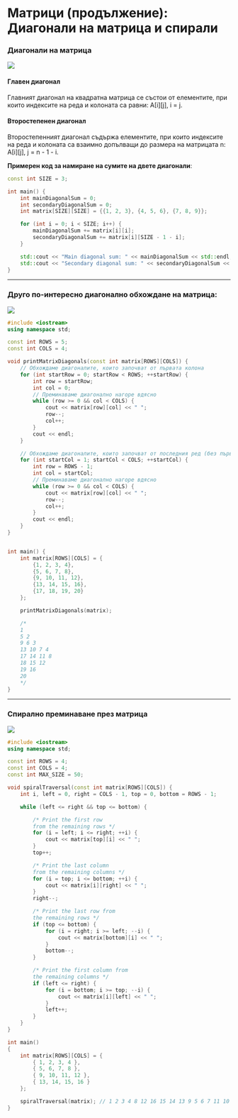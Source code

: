 # Матрици (продължение): Диагонали на матрица и спирали

### Диагонали на матрица

![](https://www.opentechguides.com/images/howto/howto_24301.webp)

#### Главен диагонал

Главният диагонал на квадратна матрица се състои от елементите, при които индексите на реда и колоната са равни: А[i][j], i = j.

#### Второстепенен диагонал

Второстепенният диагонал съдържа елементите, при които индексите на реда и колоната са взаимно допълващи до размера на матрицата n: А[i][j], j = n - 1 - i.

**Примерен код за намиране на сумите на двете диагонали**:

```cpp
const int SIZE = 3;

int main() {
    int mainDiagonalSum = 0;
    int secondaryDiagonalSum = 0;
    int matrix[SIZE][SIZE] = {{1, 2, 3}, {4, 5, 6}, {7, 8, 9}};

    for (int i = 0; i < SIZE; i++) {
        mainDiagonalSum += matrix[i][i];
        secondaryDiagonalSum += matrix[i][SIZE - 1 - i];
    }

    std::cout << "Main diagonal sum: " << mainDiagonalSum << std::endl;
    std::cout << "Secondary diagonal sum: " << secondaryDiagonalSum << std::endl;
}
```

---

### Друго по-интересно диагонално обхождане на матрица:

![](https://media.geeksforgeeks.org/wp-content/uploads/zigzag-1.png)

```cpp
#include <iostream>
using namespace std;

const int ROWS = 5;
const int COLS = 4;

void printMatrixDiagonals(const int matrix[ROWS][COLS]) {
    // Обхождаме диагоналите, които започват от първата колона
    for (int startRow = 0; startRow < ROWS; ++startRow) {
        int row = startRow;
        int col = 0;
        // Преминаваме диагонално нагоре вдясно
        while (row >= 0 && col < COLS) {
            cout << matrix[row][col] << " ";
            row--;
            col++;
        }
        cout << endl;
    }

    // Обхождаме диагоналите, които започват от последния ред (без първата клетка)
    for (int startCol = 1; startCol < COLS; ++startCol) {
        int row = ROWS - 1;
        int col = startCol;
        // Преминаваме диагонално нагоре вдясно
        while (row >= 0 && col < COLS) {
            cout << matrix[row][col] << " ";
            row--;
            col++;
        }
        cout << endl;
    }
}


int main() {
    int matrix[ROWS][COLS] = {
        {1, 2, 3, 4},
        {5, 6, 7, 8},
        {9, 10, 11, 12},
        {13, 14, 15, 16},
        {17, 18, 19, 20}
    };

    printMatrixDiagonals(matrix);

    /*
    1
    5 2
    9 6 3
    13 10 7 4
    17 14 11 8
    18 15 12
    19 16
    20
    */
}

```

---

### Спирално преминаване през матрица

![](https://files.prepinsta.com/2022/05/Spiral-Traversal-of-a-Matrix-in-Python-768x421.webp)

```cpp
#include <iostream>
using namespace std;

const int ROWS = 4;
const int COLS = 4;
const int MAX_SIZE = 50;

void spiralTraversal(const int matrix[ROWS][COLS]) {
    int i, left = 0, right = COLS - 1, top = 0, bottom = ROWS - 1;

    while (left <= right && top <= bottom) {

        /* Print the first row
        from the remaining rows */
        for (i = left; i <= right; ++i) {
            cout << matrix[top][i] << " ";
        }
        top++;

        /* Print the last column
        from the remaining columns */
        for (i = top; i <= bottom; ++i) {
            cout << matrix[i][right] << " ";
        }
        right--;

        /* Print the last row from
        the remaining rows */
        if (top <= bottom) {
            for (i = right; i >= left; --i) {
                cout << matrix[bottom][i] << " ";
            }
            bottom--;
        }

        /* Print the first column from
        the remaining columns */
        if (left <= right) {
            for (i = bottom; i >= top; --i) {
                cout << matrix[i][left] << " ";
            }
            left++;
        }
    }
}

int main()
{
    int matrix[ROWS][COLS] = {
        { 1, 2, 3, 4 },
        { 5, 6, 7, 8 },
        { 9, 10, 11, 12 },
        { 13, 14, 15, 16 }
    };

    spiralTraversal(matrix); // 1 2 3 4 8 12 16 15 14 13 9 5 6 7 11 10
}
```

